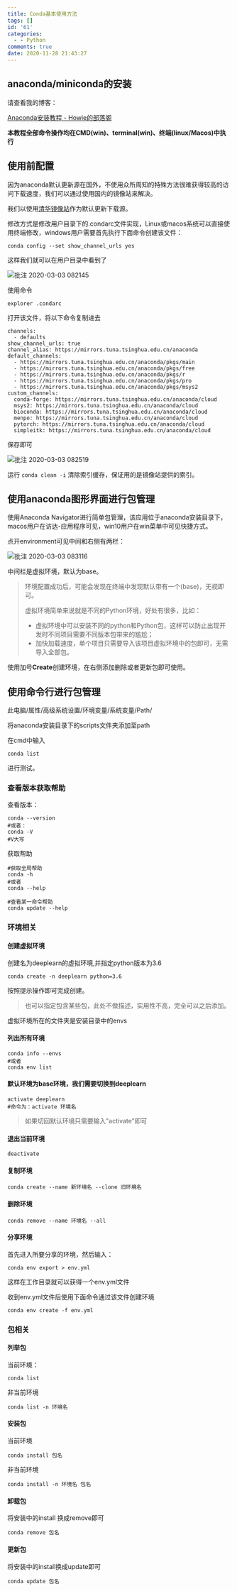 ```yaml
---
title: Conda基本使用方法
tags: []
id: '61'
categories:
  - - Python
comments: true
date: 2020-11-28 21:43:27
---
```


## anaconda/miniconda的安装

请查看我的博客：

[Anaconda安装教程 - Howie的部落阁](https://www.wush.cc/Python/anaconda%E5%AE%89%E8%A3%85%E6%95%99%E7%A8%8B/)

**本教程全部命令操作均在CMD(win)、terminal(win)、终端(linux/Macos)中执行**

## 使用前配置

因为anaconda默认更新源在国外，不使用众所周知的特殊方法很难获得较高的访问下载速度，我们可以通过使用国内的镜像站来解决。

我们以使用[清华镜像站](https://mirror.tuna.tsinghua.edu.cn/help/anaconda/)作为默认更新下载源。

修改方式是修改用户目录下的.condarc文件实现，Linux或macos系统可以直接使用终端修改，windows用户需要首先执行下面命令创建该文件：

```
conda config --set show_channel_urls yes
```

这样我们就可以在用户目录中看到了

![批注 2020-03-03 082145](https://img.wush.cc/16311032790082.png)

使用命令

```
explorer .condarc
```

打开该文件，将以下命令复制进去

```
channels:
  - defaults
show_channel_urls: true
channel_alias: https://mirrors.tuna.tsinghua.edu.cn/anaconda
default_channels:
  - https://mirrors.tuna.tsinghua.edu.cn/anaconda/pkgs/main
  - https://mirrors.tuna.tsinghua.edu.cn/anaconda/pkgs/free
  - https://mirrors.tuna.tsinghua.edu.cn/anaconda/pkgs/r
  - https://mirrors.tuna.tsinghua.edu.cn/anaconda/pkgs/pro
  - https://mirrors.tuna.tsinghua.edu.cn/anaconda/pkgs/msys2
custom_channels:
  conda-forge: https://mirrors.tuna.tsinghua.edu.cn/anaconda/cloud
  msys2: https://mirrors.tuna.tsinghua.edu.cn/anaconda/cloud
  bioconda: https://mirrors.tuna.tsinghua.edu.cn/anaconda/cloud
  menpo: https://mirrors.tuna.tsinghua.edu.cn/anaconda/cloud
  pytorch: https://mirrors.tuna.tsinghua.edu.cn/anaconda/cloud
  simpleitk: https://mirrors.tuna.tsinghua.edu.cn/anaconda/cloud
```

保存即可

![批注 2020-03-03 082519](https://img.wush.cc/16311032790094.png)

运行 `conda clean -i` 清除索引缓存，保证用的是镜像站提供的索引。

## 使用anaconda图形界面进行包管理

使用Anaconda Navigator进行简单包管理，该应用位于anaconda安装目录下，macos用户在访达-应用程序可见，win10用户在win菜单中可见快捷方式。

点开environment可见中间和右侧有两栏：

![批注 2020-03-03 083116](https://img.wush.cc/16311032790102.png)

中间栏是虚拟环境，默认为base。

> 环境配置成功后，可能会发现在终端中发现默认带有一个(base)，无视即可。
> 
> 虚拟环境简单来说就是不同的Python环境，好处有很多，比如：
> 
> * 虚拟环境中可以安装不同的python和Python包，这样可以防止出现开发时不同项目需要不同版本包带来的尴尬；
> * 加快加载速度，单个项目只需要导入该项目虚拟环境中的包即可，无需导入全部包。

使用加号**Create**创建环境，在右侧添加删除或者更新包即可使用。

## 使用命令行进行包管理

此电脑/属性/高级系统设置/环境变量/系统变量/Path/

将anaconda安装目录下的scripts文件夹添加至path

在cmd中输入

```
conda list
```

进行测试。

### 查看版本获取帮助

查看版本：

```
conda --version
#或者：
conda -V
#V大写
```

获取帮助

```
#获取全局帮助
conda -h
#或者
conda --help
```

```
#查看某一命令帮助
conda update --help
```

### 环境相关

#### 创建虚拟环境

创建名为deeplearn的虚拟环境,并指定python版本为3.6

```
conda create -n deeplearn python=3.6
```

按照提示操作即可完成创建。

> 也可以指定包含某些包，此处不做描述，实用性不高，完全可以之后添加。

虚拟环境所在的文件夹是安装目录中的envs

#### 列出所有环境

```
conda info --envs
#或者
conda env list
```

#### 默认环境为base环境，我们需要切换到deeplearn

```
activate deeplearn
#命令为：activate 环境名
```

> 如果切回默认环境只需要输入"activate"即可

#### 退出当前环境

```
deactivate
```

#### 复制环境

```
conda create --name 新环境名 --clone 旧环境名
```

#### 删除环境

```
conda remove --name 环境名 --all
```

#### 分享环境

首先进入所要分享的环境，然后输入：

```
conda env export > env.yml
```

这样在工作目录就可以获得一个env.yml文件

收到env.yml文件后使用下面命令通过该文件创建环境

```
conda env create -f env.yml
```

### 包相关

#### 列举包

当前环境：

```
conda list
```

非当前环境

```
conda list -n 环境名
```

#### 安装包

当前环境

```
conda install 包名
```

非当前环境

```
conda install -n 环境名 包名 
```

#### 卸载包

将安装中的install 换成remove即可

```
conda remove 包名
```

#### 更新包

将安装中的install换成update即可

```
conda update 包名
```